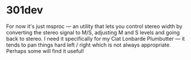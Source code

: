 # 301dev

For now it's just msproc — an utility that lets you control stereo width by converting the stereo signal to M/S, adjusting M and S levels and going back to stereo. 
I need it specifically for my Ciat Lonbarde Plumbutter — it tends to pan things hard left / right which is not always appropriate. Perhaps some will find it useful!
